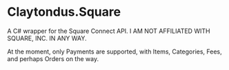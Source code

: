 # Claytondus.Square
A C# wrapper for the Square Connect API.  I AM NOT AFFILIATED WITH SQUARE, INC. IN ANY WAY.

At the moment, only Payments are supported, with Items, Categories, Fees, and perhaps Orders on the way.
